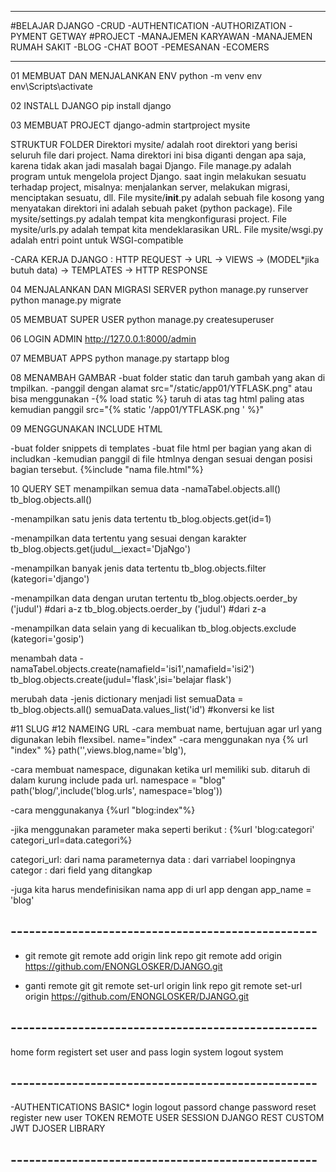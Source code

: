 ------------------------------------------------
#BELAJAR DJANGO
-CRUD
-AUTHENTICATION
-AUTHORIZATION
-PYMENT GETWAY
#PROJECT
-MANAJEMEN KARYAWAN
-MANAJEMEN RUMAH SAKIT
-BLOG
-CHAT BOOT
-PEMESANAN
-ECOMERS

------------------------------------------------
01 MEMBUAT DAN MENJALANKAN  ENV
python -m venv env
env\Scripts\activate

02 INSTALL DJANGO
pip install django

03 MEMBUAT PROJECT 
django-admin startproject mysite

STRUKTUR FOLDER
Direktori mysite/ adalah root direktori yang berisi seluruh file dari project. Nama direktori ini bisa diganti dengan apa saja, karena tidak akan jadi masalah bagai Django.
File manage.py adalah program untuk mengelola project Django. saat ingin melakukan sesuatu terhadap project, misalnya: menjalankan server, melakukan migrasi, menciptakan sesuatu, dll.
File mysite/__init__.py adalah sebuah file kosong yang menyatakan direktori ini adalah sebuah paket (python package).
File mysite/settings.py adalah tempat kita mengkonfigurasi project.
File mysite/urls.py adalah tempat kita mendeklarasikan URL.
File mysite/wsgi.py adalah entri point untuk WSGI-compatible

-CARA KERJA DJANGO : HTTP REQUEST -> URL -> VIEWS -> (MODEL*jika butuh data) -> TEMPLATES -> HTTP RESPONSE

04 MENJALANKAN DAN MIGRASI SERVER 
python manage.py runserver
python manage.py migrate

05 MEMBUAT SUPER USER
python manage.py createsuperuser

06 LOGIN ADMIN
http://127.0.0.1:8000/admin

07 MEMBUAT APPS
python manage.py startapp blog

08 MENAMBAH GAMBAR
-buat folder static dan taruh gambah yang akan di tmpilkan.
-panggil dengan alamat src="/static/app01/YTFLASK.png" atau bisa menggunakan 
-{% load static %} taruh di atas tag html paling atas kemudian panggil src="{% static '/app01/YTFLASK.png ' %}"

09 MENGGUNAKAN INCLUDE HTML

-buat folder snippets di templates
-buat file html per bagian yang akan di includkan
-kemudian panggil di file htmlnya dengan sesuai dengan posisi bagian tersebut.
{%include "nama file.html"%}

10 QUERY SET 
menampilkan semua data 
-namaTabel.objects.all()
tb_blog.objects.all()

-menampilkan satu jenis data tertentu
tb_blog.objects.get(id=1)

-menampilkan data tertentu yang sesuai dengan karakter
tb_blog.objects.get(judul__iexact='DjaNgo')

-menampilkan banyak jenis data tertentu
tb_blog.objects.filter (kategori='django')

-menampilkan data dengan urutan tertentu
tb_blog.objects.oerder_by ('judul') #dari a-z
tb_blog.objects.oerder_by ('judul') #dari z-a

-menampilkan data selain yang di kecualikan
tb_blog.objects.exclude (kategori='gosip')

menambah data
-namaTabel.objects.create(namafield='isi1',namafield='isi2')
tb_blog.objects.create(judul='flask',isi='belajar flask')

merubah data 
-jenis dictionary menjadi list
semuaData = tb_blog.objects.all()
semuaData.values_list('id') #konversi ke list

#11 SLUG
#12 NAMEING URL
-cara membuat name, bertujuan agar url yang digunakan lebih flexsibel.
name="index"
-cara menggunakan nya
{% url "index" %}
path('',views.blog,name='blg'),

-cara membuat namespace, digunakan ketika url memiliki sub. ditaruh di dalam kurung include pada url.
namespace = "blog"
path('blog/',include('blog.urls',  namespace='blog'))

-cara menggunakanya
{%url "blog:index"%}

-jika menggunakan parameter maka seperti berikut :
{%url 'blog:categori' categori_url=data.categori%}

categori_url: dari nama parameternya
data : dari varriabel loopingnya
categor : dari field yang ditangkap

-juga kita harus mendefinisikan nama app di url app dengan
app_name = 'blog'

## --------------------------------------------------

- git remote
git remote add origin link repo
git remote add origin https://github.com/ENONGLOSKER/DJANGO.git

- ganti remote git
git remote set-url origin link repo
git remote set-url origin https://github.com/ENONGLOSKER/DJANGO.git
## --------------------------------------------------
home
form registert 
set user and pass
login system
logout system

## --------------------------------------------------
-AUTHENTICATIONS
BASIC*
    login
    logout
    passord change
    password reset
    register new user
TOKEN
REMOTE USER
SESSION
DJANGO REST
CUSTOM
JWT
DJOSER LIBRARY

## --------------------------------------------------



